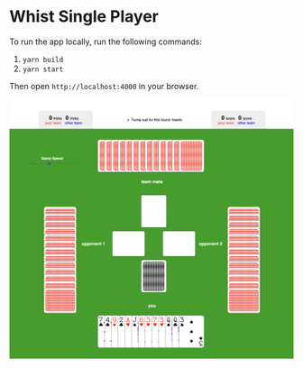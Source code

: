 # Whist Single Player

To run the app locally, run the following commands:
1. `yarn build`
2. `yarn start`

Then open `http://localhost:4000` in your browser.

![](./screenshot.png)